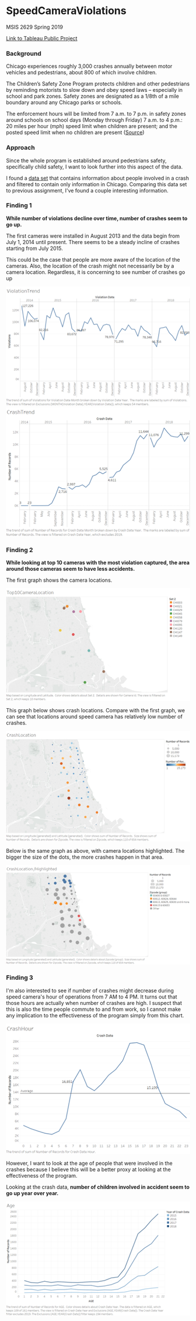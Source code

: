 # SpeedCameraViolations
MSIS 2629 Spring 2019

[Link to Tableau Public Project](https://public.tableau.com/profile/jason1420#!/vizhome/ChicagoSpeedCameraViolationandCrashes/ViolationTrend)

### Background
Chicago experiences roughly 3,000 crashes annually between motor vehicles and pedestrians, about 800 of which involve children.

The Children’s Safety Zone Program protects children and other pedestrians by reminding motorists to slow down and obey speed laws – especially in school and park zones. Safety zones are designated as a 1/8th of a mile boundary around any Chicago parks or schools.

The enforcement hours will be limited from 7 a.m. to 7 p.m. in safety zones around schools on school days (Monday through Friday)
7 a.m. to 4 p.m.: 20 miles per hour (mph) speed limit when children are present; and the posted speed limit when no children are present ([Source](https://www.chicago.gov/city/en/depts/cdot/supp_info/children_s_safetyzoneporgramautomaticspeedenforcement.html))

### Approach
Since the whole program is established around pedestrians safety, specifically child safety, I want to look further into this aspect of  the data. 

I found a [data set](https://data.cityofchicago.org/Transportation/Traffic-Crashes-People/u6pd-qa9d) that contains information about people involved in a crash and filtered to contain only information in Chicago. Comparing this data set to previous assignment, I've found a couple interesting information.

### Finding 1

**While number of violations decline over time, number of crashes seem to go up.**

The first cameras were installed in August 2013 and the data begin from July 1, 2014 until present. There seems to be a steady incline of crashes starting from July 2015.

This could be the case that people are more aware of the location of the cameras. Also, the location of the crash might not necessarily be by a camera location. Regardless, it is concerning to see number of crashes go up


![](https://github.com/82817/SpeedCameraViolations/blob/master/Images/IMG1.png?raw=true)
![](https://github.com/82817/SpeedCameraViolations/blob/master/Images/IMG2.png?raw=true)

### Finding 2

**While looking at top 10 cameras with the most violation captured, the area around those cameras seem to have less accidents.**

The first graph shows the camera locations.

![](https://github.com/82817/SpeedCameraViolations/blob/master/Images/IMG3.png?raw=true)

This graph below shows crash locations. Compare with the first graph, we can see that locations around speed camera has relatively low number of crashes.

![](https://github.com/82817/SpeedCameraViolations/blob/master/Images/IMG5.png?raw=true)

Below is the same graph as above, with camera locations highlighted. The bigger the size of the dots, the more crashes happen in that area.

![](https://github.com/82817/SpeedCameraViolations/blob/master/Images/IMG4.png?raw=true)

### Finding 3

I'm also interested to see if number of crashes might decrease during speed camera's hour of operations from 7 AM to 4 PM. It turns out that those hours are actually when number of crashes are high. I suspect that this is also the time people commute to and from work, so I cannot make any implication to the effectiveness of the program simply from this chart. 

![](https://github.com/82817/SpeedCameraViolations/blob/master/Images/IMG6.png?raw=true)

However, I want to look at the age of people that were involved in the crashes because I believe this will be a better proxy at looking at the effectiveness of the program.

Looking at the crash data, **number of children involved in accident seem to go up year over year.** 

![](https://github.com/82817/SpeedCameraViolations/blob/master/Images/IMG7.png?raw=true)

